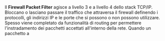 Il __Firewall Packet Filter__ agisce a livello 3 e a livello 4 dello stack TCP/IP.
Bloccano o lasciano passare il traffico che attraversa il firewall definendo i protocolli, gli indirizzi IP e le porte che si possono o non possono utilizzare.
Spesso viene completato da funzionalità di routing per permettere l'instradamento dei pacchetti accettati all'interno della rete.
Quando un pacchetto a